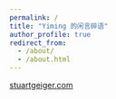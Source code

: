 ```yaml
---
permalink: /
title: "Yiming 的闲言碎语"
author_profile: true
redirect_from: 
  - /about/
  - /about.html
---
```



[stuartgeiger.com](http://stuartgeiger.com)


